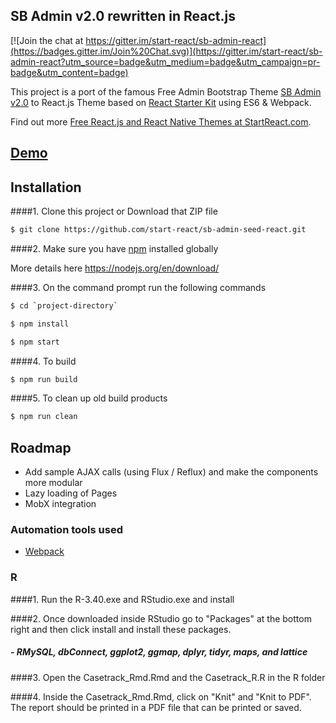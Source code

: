 ## SB Admin v2.0 rewritten in React.js

[![Join the chat at https://gitter.im/start-react/sb-admin-react](https://badges.gitter.im/Join%20Chat.svg)](https://gitter.im/start-react/sb-admin-react?utm_source=badge&utm_medium=badge&utm_campaign=pr-badge&utm_content=badge)

This project is a port of the famous Free Admin Bootstrap Theme [SB Admin v2.0](http://startbootstrap.com/template-overviews/sb-admin-2/) to React.js Theme based on [React Starter Kit](https://github.com/kriasoft/react-starter-kit) using ES6 & Webpack.

Find out more [Free React.js and React Native Themes at StartReact.com](http://www.startreact.com/).

## [Demo](http://sb-admin-react-seed.geekydev.com:3010/)

## Installation
####1. Clone this project or Download that ZIP file

```sh
$ git clone https://github.com/start-react/sb-admin-seed-react.git
```

####2.  Make sure you have [npm](https://www.npmjs.org/) installed globally

More details here
https://nodejs.org/en/download/

####3. On the command prompt run the following commands

```sh
$ cd `project-directory`
```
```sh
$ npm install
```
```sh
$ npm start
```

####4. To build
```sh
$ npm run build
```

####5. To clean up old build products
```sh
$ npm run clean
```

## Roadmap

- Add sample AJAX calls (using Flux / Reflux) and make the components more modular
- Lazy loading of Pages
- MobX integration


### Automation tools used
- [Webpack](https://webpack.github.io/)


### R

####1. Run the R-3.40.exe and RStudio.exe and install 

####2. Once downloaded inside RStudio go to "Packages" at the bottom right and then click install and install these packages.

##### - RMySQL, dbConnect, ggplot2, ggmap, dplyr, tidyr, maps, and lattice

####3. Open the Casetrack_Rmd.Rmd and the Casetrack_R.R in the R folder

####4. Inside the Casetrack_Rmd.Rmd, click on "Knit" and "Knit to PDF". The report should be printed in a PDF file that can be printed or saved.

